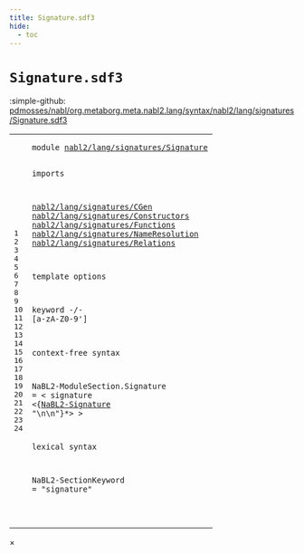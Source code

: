 ```yaml
---
title: Signature.sdf3
hide:
  - toc
---
```


# `Signature.sdf3`

:simple-github: [pdmosses/nabl/org.metaborg.meta.nabl2.lang/syntax/nabl2/lang/signatures/Signature.sdf3]

[pdmosses/nabl/org.metaborg.meta.nabl2.lang/syntax/nabl2/lang/signatures/Signature.sdf3]: https://github.com/pdmosses/nabl/blob/master/org.metaborg.meta.nabl2.lang/syntax/nabl2/lang/signatures/Signature.sdf3 "The source file on GitHub"

<div class="sdf3"><table class="highlighttable"><tbody><tr><td class="linenos"><div class="linenodiv"><pre><span></span>1
2
3
4
5
6
7
8
9
10
11
12
13
14
15
16
17
18
19
20
21
22
23
24
</pre></div></td>
<td class="code"><pre><code><span class="keyword">module</span> <a href="../../Main.sdf3/#nabl2/lang/signatures/Signature_8_3" id="nabl2/lang/signatures/Signature_1_8" title="Referenced at ../../Main.sdf3 line 8">nabl2/lang/signatures/Signature</a>

<span class="keyword">imports</span>

  <a href="../CGen.sdf3/#nabl2/lang/signatures/CGen_1_8" id="nabl2/lang/signatures/CGen_5_3" title="Defined at ../CGen.sdf3 line 1">nabl2/lang/signatures/CGen</a>
  <a href="../Constructors.sdf3/#nabl2/lang/signatures/Constructors_1_8" id="nabl2/lang/signatures/Constructors_6_3" title="Defined at ../Constructors.sdf3 line 1">nabl2/lang/signatures/Constructors</a>
  <a href="../Functions.sdf3/#nabl2/lang/signatures/Functions_1_8" id="nabl2/lang/signatures/Functions_7_3" title="Defined at ../Functions.sdf3 line 1">nabl2/lang/signatures/Functions</a>
  <a href="../NameResolution.sdf3/#nabl2/lang/signatures/NameResolution_1_8" id="nabl2/lang/signatures/NameResolution_8_3" title="Defined at ../NameResolution.sdf3 line 1">nabl2/lang/signatures/NameResolution</a>
  <a href="../Relations.sdf3/#nabl2/lang/signatures/Relations_1_8" id="nabl2/lang/signatures/Relations_9_3" title="Defined at ../Relations.sdf3 line 1">nabl2/lang/signatures/Relations</a>

<span class="keyword">template options</span>

  <span class="keyword">keyword</span> -/- [<span class="cons_Regular">a</span>-<span class="cons_Regular">z</span><span class="cons_Regular">A</span>-<span class="cons_Regular">Z</span><span class="cons_Regular">0</span>-<span class="cons_Regular">9</span>\']

<span class="keyword">context-free syntax</span>

  <span id="NaBL2-ModuleSection_17_3" title="Not referenced">NaBL2-ModuleSection</span>.<span class="cons_Constructor"><span id="Signature_17_23" title="Not referenced">Signature</span></span> = &lt;
    <span class="cons_String">signature</span>
      &lt;{<a href="../NameResolution.sdf3/#NaBL2-Signature_16_3" id="NaBL2-Signature_19_9" title="Defined at ../NameResolution.sdf3 line 16, 31">NaBL2-Signature</a> <span class="cons_Lit">"\n\n"</span>}*&gt;
  &gt;

<span class="keyword">lexical syntax</span>

  <span id="NaBL2-SectionKeyword_24_3" title="Not referenced">NaBL2-SectionKeyword</span> = <span class="cons_Lit">"signature"</span>


</code></pre></td></tr></tbody></table></div>

<div id="modal">
  <div id="modal-content">
    <span id="modal-close">&times;</span>
    <h2 id="modal-h2"></h2>
    <p  id="modal-p"></p>
    <ul id="modal-ul"></ul>
  </div>
</div>
